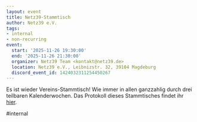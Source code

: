 ```yaml
---
layout: event
title: Netz39-Stammtisch
author: Netz39 e.V.
tags:
- internal
- non-recurring
event:
  start: '2025-11-26 19:30:00'
  end: '2025-11-26 21:30:00'
  organizer: Netz39 Team <kontakt@netz39.de>
  location: Netz39 e.V., Leibnizstr. 32, 39104 Magdeburg
  discord_event_id: 1424032311254450267
---
```

Es ist wieder Vereins-Stammtisch! Wie immer in allen ganzzahlig durch drei teilbaren Kalenderwochen. Das Protokoll dieses Stammtisches findet ihr [hier](https://wiki.netz39.de/stammtisch:2025:2025-11-26).

#internal